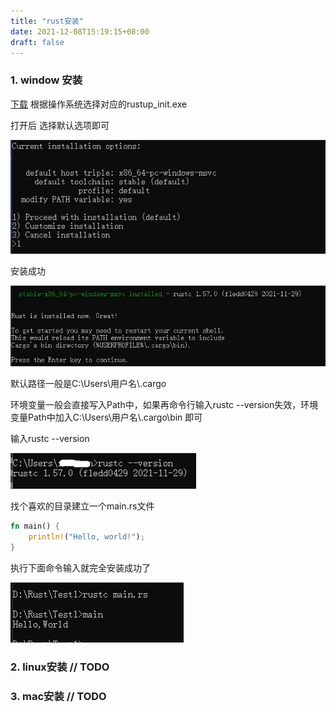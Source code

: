 ```yaml
---
title: "rust安装"
date: 2021-12-08T15:19:15+08:00
draft: false
---
```


### 1. window 安装

[下载](https://www.rust-lang.org/zh-CN/tools/install) 根据操作系统选择对应的rustup_init.exe

打开后 选择默认选项即可

![install_option](https://github.com/lsill/nbook/blob/main/static/images/rust/install_option.PNG?raw=true)

安装成功

![r_ins_suc](https://github.com/lsill/nbook/blob/main/static/images/rust/r_ins_suc.PNG?raw=true)

默认路径一般是C:\Users\用户名\\.cargo

环境变量一般会直接写入Path中，如果再命令行输入rustc --version失效，环境变量Path中加入C:\Users\用户名\\.cargo\bin 即可

输入rustc --version

![ru_ver_su](https://github.com/lsill/nbook/blob/main/static/images/rust/ru_ver_su.png?raw=true)

找个喜欢的目录建立一个main.rs文件

```rust
fn main() {
    println!("Hello, world!");
}
```

执行下面命令输入就完全安装成功了

![r_hw_suc](https://github.com/lsill/nbook/blob/main/static/images/rust/r_hw_suc.PNG?raw=true)

### 2. linux安装 // TODO 





### 3. mac安装 	// TODO


